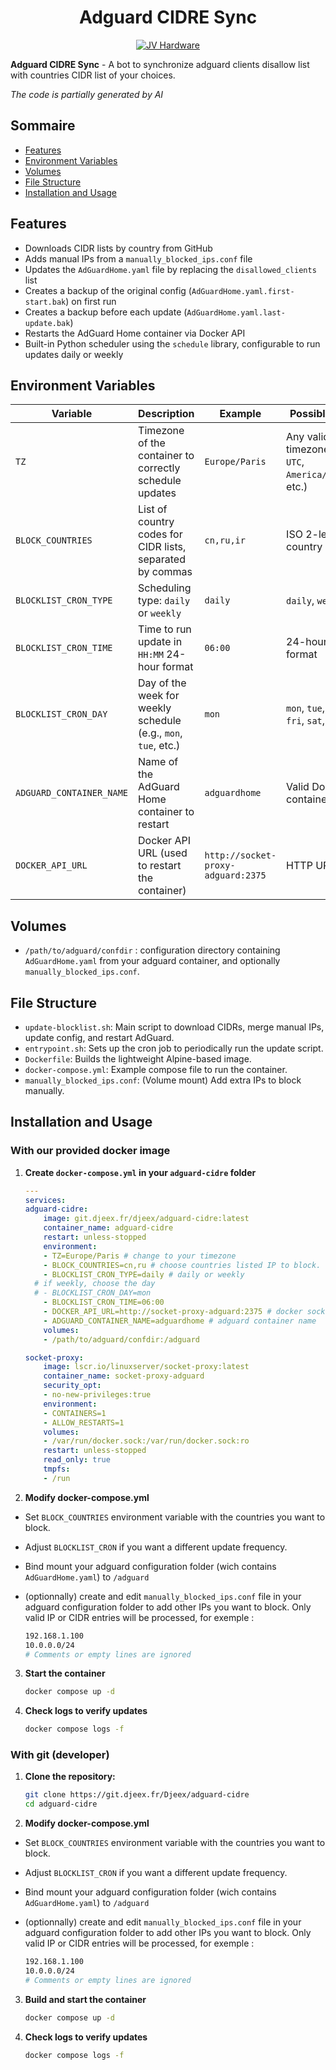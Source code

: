 <h1 align="center"> Adguard CIDRE Sync</h1>
<div align="center">
    <a href="https://discord.gg/gxffg3GA96">
        <img src="https://img.shields.io/badge/JV%20hardware-rejoindre-green?style=flat-square&logo=discord&logoColor=%23fff" alt="JV Hardware">
    </a>
</div>

**Adguard CIDRE Sync** - A bot to synchronize adguard clients disallow list with countries CIDR list of your choices.

*The code is partially generated by AI*

## Sommaire

- [Features](#features)
- [Environment Variables](#environment-variables)
- [Volumes](#volumes)
- [File Structure](#file-structure)
- [Installation and Usage](#installation-and-usage)

## Features

- Downloads CIDR lists by country from GitHub  
- Adds manual IPs from a `manually_blocked_ips.conf` file  
- Updates the `AdGuardHome.yaml` file by replacing the `disallowed_clients` list  
- Creates a backup of the original config (`AdGuardHome.yaml.first-start.bak`) on first run  
- Creates a backup before each update (`AdGuardHome.yaml.last-update.bak`)  
- Restarts the AdGuard Home container via Docker API  
- Built-in Python scheduler using the `schedule` library, configurable to run updates daily or weekly  


## Environment Variables


| Variable                 | Description                                                              | Example                     | Possible Values                             |
|--------------------------|--------------------------------------------------------------------------|-----------------------------|---------------------------------------------|
| `TZ`                      | Timezone of the container to correctly schedule updates                | `Europe/Paris`              | Any valid timezone (e.g., `UTC`, `America/New_York`, etc.) |
| `BLOCK_COUNTRIES`         | List of country codes for CIDR lists, separated by commas                | `cn,ru,ir`                  | ISO 2-letter country codes                  |
| `BLOCKLIST_CRON_TYPE`     | Scheduling type: `daily` or `weekly`                                    | `daily`                     | `daily`, `weekly`                           |
| `BLOCKLIST_CRON_TIME`     | Time to run update in `HH:MM` 24-hour format                            | `06:00`                     | 24-hour time format                         |
| `BLOCKLIST_CRON_DAY`      | Day of the week for weekly schedule (e.g., `mon`, `tue`, etc.)          | `mon`                       | `mon`, `tue`, `wed`, `thu`, `fri`, `sat`, `sun` |
| `ADGUARD_CONTAINER_NAME`  | Name of the AdGuard Home container to restart                           | `adguardhome`               | Valid Docker container name                 |
| `DOCKER_API_URL`          | Docker API URL (used to restart the container)                          | `http://socket-proxy-adguard:2375` | HTTP URL                                   |

## Volumes

- `/path/to/adguard/confdir` : configuration directory containing `AdGuardHome.yaml` from your adguard container, and optionally `manually_blocked_ips.conf`.

## File Structure

- `update-blocklist.sh`: Main script to download CIDRs, merge manual IPs, update config, and restart AdGuard.
- `entrypoint.sh`: Sets up the cron job to periodically run the update script.
- `Dockerfile`: Builds the lightweight Alpine-based image.
- `docker-compose.yml`: Example compose file to run the container.
- `manually_blocked_ips.conf`: (Volume mount) Add extra IPs to block manually.

## Installation and Usage

### With our provided docker image

1. **Create `docker-compose.yml` in your `adguard-cidre` folder**

    ```yaml
    ---
    services:
    adguard-cidre:
        image: git.djeex.fr/djeex/adguard-cidre:latest
        container_name: adguard-cidre
        restart: unless-stopped
        environment:
        - TZ=Europe/Paris # change to your timezone
        - BLOCK_COUNTRIES=cn,ru # choose countries listed IP to block. Full lists here https://github.com/vulnebify/cidre/tree/main/output/cidr/ipv4
        - BLOCKLIST_CRON_TYPE=daily # daily or weekly
      # if weekly, choose the day
      # - BLOCKLIST_CRON_DAY=mon
        - BLOCKLIST_CRON_TIME=06:00
        - DOCKER_API_URL=http://socket-proxy-adguard:2375 # docker socket proxy
        - ADGUARD_CONTAINER_NAME=adguardhome # adguard container name
        volumes:
        - /path/to/adguard/confdir:/adguard

    socket-proxy:
        image: lscr.io/linuxserver/socket-proxy:latest
        container_name: socket-proxy-adguard
        security_opt:
        - no-new-privileges:true
        environment:
        - CONTAINERS=1
        - ALLOW_RESTARTS=1
        volumes:
        - /var/run/docker.sock:/var/run/docker.sock:ro
        restart: unless-stopped
        read_only: true
        tmpfs:
        - /run
    ```
2. **Modify docker-compose.yml**

- Set `BLOCK_COUNTRIES` environment variable with the countries you want to block.
- Adjust `BLOCKLIST_CRON` if you want a different update frequency.
- Bind mount your adguard configuration folder (wich contains `AdGuardHome.yaml`) to `/adguard`
- (optionnally) create and edit `manually_blocked_ips.conf` file in your adguard configuration folder to add other IPs you want to block. Only valid IP or CIDR entries will be processed, for exemple :

    ```bash
    192.168.1.100
    10.0.0.0/24
    # Comments or empty lines are ignored
    ```
3. **Start the container**

    ```bash
    docker compose up -d
    ```
    
4. **Check logs to verify updates**

   ```bash
   docker compose logs -f
   ```

### With git (developer)
1. **Clone the repository:**

    ```bash
    git clone https://git.djeex.fr/Djeex/adguard-cidre
    cd adguard-cidre
    ```
2. **Modify docker-compose.yml**

- Set `BLOCK_COUNTRIES` environment variable with the countries you want to block.
- Adjust `BLOCKLIST_CRON` if you want a different update frequency.
- Bind mount your adguard configuration folder (wich contains `AdGuardHome.yaml`) to `/adguard`
- (optionnally) create and edit `manually_blocked_ips.conf` file in your adguard configuration folder to add other IPs you want to block. Only valid IP or CIDR entries will be processed, for exemple :

    ```bash
    192.168.1.100
    10.0.0.0/24
    # Comments or empty lines are ignored
    ```

3. **Build and start the container**

    ```bash
    docker compose up -d
    ```
4. **Check logs to verify updates**

   ```bash
   docker compose logs -f
   ```

